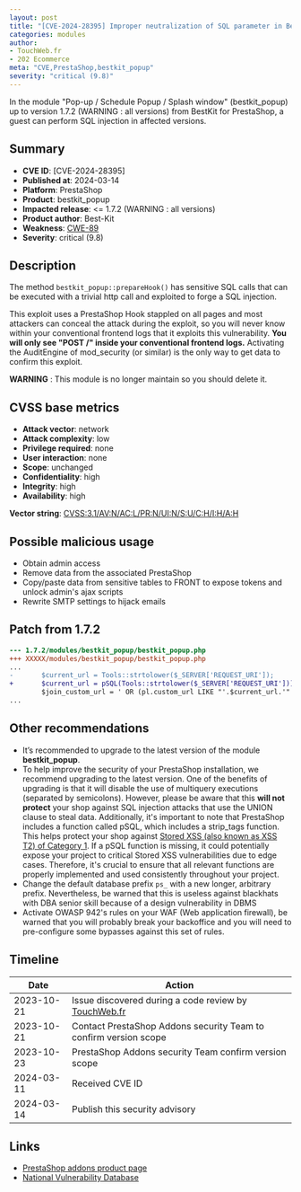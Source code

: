 ```yaml
---
layout: post
title: "[CVE-2024-28395] Improper neutralization of SQL parameter in Best-Kit - Pop-up / Schedule Popup / Splash window module for PrestaShop"
categories: modules
author:
- TouchWeb.fr
- 202 Ecommerce
meta: "CVE,PrestaShop,bestkit_popup"
severity: "critical (9.8)"
---
```


In the module "Pop-up / Schedule Popup / Splash window" (bestkit_popup) up to version 1.7.2 (WARNING : all versions) from BestKit for PrestaShop, a guest can perform SQL injection in affected versions.

## Summary

* **CVE ID**: [CVE-2024-28395]
* **Published at**: 2024-03-14
* **Platform**: PrestaShop
* **Product**: bestkit_popup
* **Impacted release**: <= 1.7.2 (WARNING : all versions)
* **Product author**: Best-Kit
* **Weakness**: [CWE-89](https://cwe.mitre.org/data/definitions/89.html)
* **Severity**: critical (9.8)

## Description

The method `bestkit_popup::prepareHook()` has sensitive SQL calls that can be executed with a trivial http call and exploited to forge a SQL injection.

This exploit uses a PrestaShop Hook stappled on all pages and most attackers can conceal the attack during the exploit, so you will never know within your conventional frontend logs that it exploits this vulnerability. **You will only see "POST /" inside your conventional frontend logs.** Activating the AuditEngine of mod_security (or similar) is the only way to get data to confirm this exploit.

**WARNING** : This module is no longer maintain so you should delete it.

## CVSS base metrics

* **Attack vector**: network
* **Attack complexity**: low
* **Privilege required**: none
* **User interaction**: none
* **Scope**: unchanged
* **Confidentiality**: high
* **Integrity**: high
* **Availability**: high

**Vector string**: [CVSS:3.1/AV:N/AC:L/PR:N/UI:N/S:U/C:H/I:H/A:H](https://nvd.nist.gov/vuln-metrics/cvss/v3-calculator?vector=AV:N/AC:L/PR:N/UI:N/S:U/C:H/I:H/A:H)

## Possible malicious usage

* Obtain admin access
* Remove data from the associated PrestaShop
* Copy/paste data from sensitive tables to FRONT to expose tokens and unlock admin's ajax scripts
* Rewrite SMTP settings to hijack emails

## Patch from 1.7.2

```diff
--- 1.7.2/modules/bestkit_popup/bestkit_popup.php
+++ XXXXX/modules/bestkit_popup/bestkit_popup.php
...
-       $current_url = Tools::strtolower($_SERVER['REQUEST_URI']);
+       $current_url = pSQL(Tools::strtolower($_SERVER['REQUEST_URI']));
        $join_custom_url = ' OR (pl.custom_url LIKE "'.$current_url.'" OR ';
...
```

## Other recommendations

* It’s recommended to upgrade to the latest version of the module **bestkit_popup**.
* To help improve the security of your PrestaShop installation, we recommend upgrading to the latest version. One of the benefits of upgrading is that it will disable the use of multiquery executions (separated by semicolons). However, please be aware that this **will not protect** your shop against SQL injection attacks that use the UNION clause to steal data. Additionally, it's important to note that PrestaShop includes a function called pSQL, which includes a strip_tags function. This helps protect your shop against [Stored XSS (also known as XSS T2) of Category 1](https://security.friendsofpresta.org/modules/2023/02/07/stored-xss.html). If a pSQL function is missing, it could potentially expose your project to critical Stored XSS vulnerabilities due to edge cases. Therefore, it's crucial to ensure that all relevant functions are properly implemented and used consistently throughout your project.
* Change the default database prefix `ps_` with a new longer, arbitrary prefix. Nevertheless, be warned that this is useless against blackhats with DBA senior skill because of a design vulnerability in DBMS
* Activate OWASP 942's rules on your WAF (Web application firewall), be warned that you will probably break your backoffice and you will need to pre-configure some bypasses against this set of rules.

## Timeline

| Date | Action |
|--|--|
| 2023-10-21 | Issue discovered during a code review by [TouchWeb.fr](https://www.touchweb.fr) |
| 2023-10-21 | Contact PrestaShop Addons security Team to confirm version scope |
| 2023-10-23 | PrestaShop Addons security Team confirm version scope |
| 2024-03-11 | Received CVE ID |
| 2024-03-14 | Publish this security advisory |


## Links

* [PrestaShop addons product page](https://addons.prestashop.com/en/pop-up/20208-pop-up-schedule-popup-splash-window.html)
* [National Vulnerability Database](https://nvd.nist.gov/vuln/detail/CVE-2024-28395)